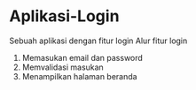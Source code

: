 # Aplikasi-Login
Sebuah aplikasi dengan fitur login
Alur fitur login
1. Memasukan email dan password
2. Memvalidasi masukan
3. Menampilkan halaman beranda
